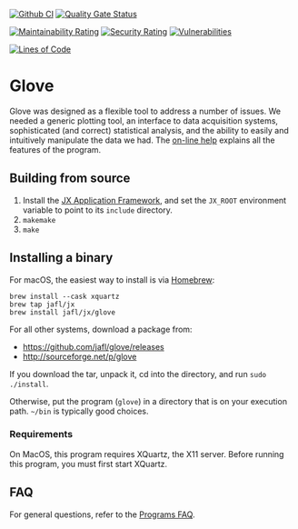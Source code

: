 [![Github CI](https://github.com/jafl/glove/actions/workflows/ci.yml/badge.svg)](https://github.com/jafl/glove/actions/workflows/ci.yml)
[![Quality Gate Status](https://sonarcloud.io/api/project_badges/measure?branch=main&project=jafl_glove&metric=alert_status)](https://sonarcloud.io/dashboard?id=jafl_glove&branch=main)

[![Maintainability Rating](https://sonarcloud.io/api/project_badges/measure?branch=main&project=jafl_glove&metric=sqale_rating)](https://sonarcloud.io/dashboard?id=jafl_glove&branch=main)
[![Security Rating](https://sonarcloud.io/api/project_badges/measure?branch=main&project=jafl_glove&metric=security_rating)](https://sonarcloud.io/dashboard?id=jafl_glove&branch=main)
[![Vulnerabilities](https://sonarcloud.io/api/project_badges/measure?branch=main&project=jafl_glove&metric=vulnerabilities)](https://sonarcloud.io/dashboard?id=jafl_glove&branch=main)

[![Lines of Code](https://sonarcloud.io/api/project_badges/measure?branch=main&project=jafl_glove&metric=ncloc)](https://sonarcloud.io/dashboard?id=jafl_glove&branch=main)

# Glove

Glove was designed as a flexible tool to address a number of issues. We needed a generic plotting tool, an interface to data acquisition systems, sophisticated (and correct) statistical analysis, and the ability to easily and intuitively manipulate the data we had.  The [on-line help](http://glove.sourceforge.net/help.html) explains all the features of the program.


## Building from source

1. Install the [JX Application Framework](https://github.com/jafl/jx_application_framework),  and set the `JX_ROOT` environment variable to point to its `include` directory.
1. `makemake`
1. `make`


## Installing a binary

For macOS, the easiest way to install is via [Homebrew](https://brew.sh):

    brew install --cask xquartz
    brew tap jafl/jx
    brew install jafl/jx/glove

For all other systems, download a package from:

* https://github.com/jafl/glove/releases
* http://sourceforge.net/p/glove

If you download the tar, unpack it, cd into the directory, and run `sudo ./install`.

Otherwise, put the program (`glove`) in a directory that is on your execution path.  `~/bin` is typically good choices.

### Requirements

On MacOS, this program requires XQuartz, the X11 server.  Before running this program, you must first start XQuartz.


## FAQ

For general questions, refer to the [Programs FAQ](https://github.com/jafl/jx_application_framework/blob/master/APPS.md).

